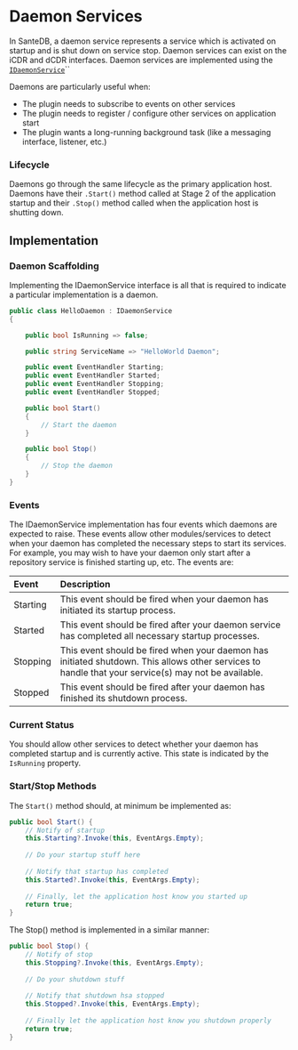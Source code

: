 # Daemon Services

In SanteDB, a daemon service represents a service which is activated on startup and is shut down on service stop. Daemon services can exist on the iCDR and dCDR interfaces. Daemon services are implemented using the [`IDaemonService`](../service-definitions/idaemonservice.md)\`\`

Daemons are particularly useful when:

* The plugin needs to subscribe to events on other services
* The plugin needs to register / configure other services on application start
* The plugin wants a long-running background task \(like a messaging interface, listener, etc.\)

### Lifecycle

Daemons go through the same lifecycle as the primary application host. Daemons have their `.Start()` method called at Stage 2 of the application startup and their `.Stop()` method called when the application host is shutting down.

## Implementation

### Daemon Scaffolding

Implementing the IDaemonService interface is all that is required to indicate a particular implementation is a daemon.

```csharp
public class HelloDaemon : IDaemonService
{

    public bool IsRunning => false;

    public string ServiceName => "HelloWorld Daemon";

    public event EventHandler Starting;
    public event EventHandler Started;
    public event EventHandler Stopping;
    public event EventHandler Stopped;

    public bool Start()
    {
        // Start the daemon
    }

    public bool Stop()
    {
        // Stop the daemon
    }
}
```

### Events

The IDaemonService implementation has four events which daemons are expected to raise. These events allow other modules/services to detect when your daemon has completed the necessary steps to start its services. For example, you may wish to have your daemon only start after a repository service is finished starting up, etc. The events are:

| Event | Description |
| :--- | :--- |
| Starting | This event should be fired when your daemon has initiated its startup process. |
| Started | This event should be fired after your daemon service has completed all necessary startup processes. |
| Stopping | This event should be fired when your daemon has initiated shutdown. This allows other services to handle that your service\(s\) may not be available. |
| Stopped | This event should be fired after your daemon has finished its shutdown process. |

### Current Status

You should allow other services to detect whether your daemon has completed startup and is currently active. This state is indicated by the `IsRunning` property.

### Start/Stop Methods

The `Start()` method should, at minimum be implemented as:

```csharp
public bool Start() {
    // Notify of startup
    this.Starting?.Invoke(this, EventArgs.Empty);
    
    // Do your startup stuff here
    
    // Notify that startup has completed
    this.Started?.Invoke(this, EventArgs.Empty);
    
    // Finally, let the application host know you started up 
    return true;
}
```

The Stop\(\) method is implemented in a similar manner:

```csharp
public bool Stop() {
    // Notify of stop
    this.Stopping?.Invoke(this, EventArgs.Empty);
    
    // Do your shutdown stuff
    
    // Notify that shutdown hsa stopped
    this.Stopped?.Invoke(this, EventArgs.Empty);
    
    // Finally let the application host know you shutdown properly
    return true;
}
```

